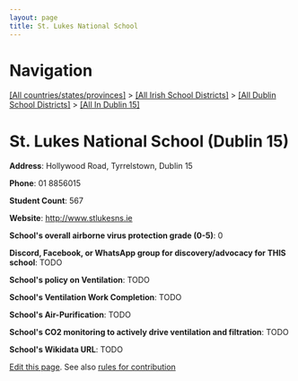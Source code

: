 ```yaml
---
layout: page
title: St. Lukes National School
---
```

# Navigation

[[All countries/states/provinces]](../../../..) > [[All Irish School Districts]](../../..) > [[All Dublin School Districts]](../..) > [[All In Dublin 15]](..)

# St. Lukes National School (Dublin 15)

**Address**: Hollywood Road, Tyrrelstown, Dublin 15

**Phone**: 01 8856015

**Student Count**: 567

**Website**: <http://www.stlukesns.ie>

**School's overall airborne virus protection grade (0-5)**: 0

**Discord, Facebook, or WhatsApp group for discovery/advocacy for THIS school**: TODO

**School's policy on Ventilation**: TODO

**School's Ventilation Work Completion**: TODO

**School's Air-Purification**: TODO

**School's CO2 monitoring to actively drive ventilation and filtration**: TODO

**School's Wikidata URL**: TODO


[Edit this page](https://github.com/ventilate-schools/Ireland/edit/main/./Dublin_15/St._Lukes_National_School.md). See also [rules for contribution](../../../contribution-rules/)